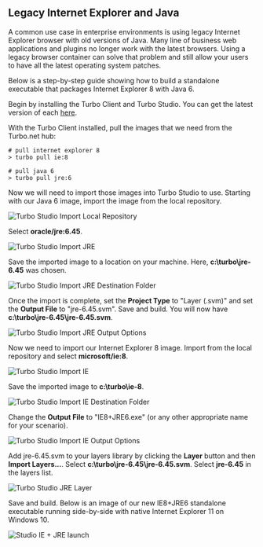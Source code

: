 ## Legacy Internet Explorer and Java

A common use case in enterprise environments is using legacy Internet Explorer browser with old versions of Java. Many line of business web applications and plugins no longer work with the latest browsers. Using a legacy browser container can solve that problem and still allow your users to have all the latest operating system patches.

Below is a step-by-step guide showing how to build a standalone executable that packages Internet Explorer 8 with Java 6.

Begin by installing the Turbo Client and Turbo Studio. You can get the latest version of each [here](https://turbo.net/download).

With the Turbo Client installed, pull the images that we need from the Turbo.net hub:

```
# pull internet explorer 8
> turbo pull ie:8

# pull java 6
> turbo pull jre:6
```

Now we will need to import those images into Turbo Studio to use. Starting with our Java 6 image, import the image from the local repository.

![Turbo Studio Import Local Repository](https://hub.turbo.net/images/docs/importrepo.png)

Select **oracle/jre:6.45**.

![Turbo Studio Import JRE](https://hub.turbo.net/images/docs/importjre.png)

Save the imported image to a location on your machine. Here, **c:\turbo\jre-6.45** was chosen.

![Turbo Studio Import JRE Destination Folder](https://hub.turbo.net/images/docs/importjre-2.png)

Once the import is complete, set the **Project Type** to "Layer (.svm)" and set the **Output File** to "jre-6.45.svm". Save and build. You will now have **c:\turbo\jre-6.45\jre-6.45.svm**.

![Turbo Studio Import JRE Output Options](https://hub.turbo.net/images/docs/importjre-3.png)

Now we need to import our Internet Explorer 8 image. Import from the local repository and select **microsoft/ie:8**.

![Turbo Studio Import IE](https://hub.turbo.net/images/docs/importie.png)

Save the imported image to **c:\turbo\ie-8**.

![Turbo Studio Import IE Destination Folder](https://hub.turbo.net/images/docs/importie-2.png)

Change the **Output File** to "IE8+JRE6.exe" (or any other appropriate name for your scenario).

![Turbo Studio Import IE Output Options](https://hub.turbo.net/images/docs/importie-3.png)

Add jre-6.45.svm to your layers library by clicking the **Layer** button and then **Import Layers...**. Select **c:\turbo\jre-6.45\jre-6.45.svm**. Select **jre-6.45** in the layers list.

![Turbo Studio JRE Layer](https://hub.turbo.net/images/docs/layers-jre.png)

Save and build. Below is an image of our new IE8+JRE6 standalone executable running side-by-side with native Internet Explorer 11 on Windows 10.

![Studio IE + JRE launch](https://hub.turbo.net/images/docs/usecase_iejre10.png)
